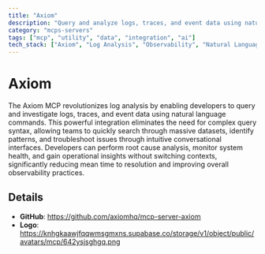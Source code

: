 ```yaml
---
title: "Axiom"
description: "Query and analyze logs, traces, and event data using natural language"
category: "mcps-servers"
tags: ["mcp", "utility", "data", "integration", "ai"]
tech_stack: ["Axiom", "Log Analysis", "Observability", "Natural Language Processing", "Event Data"]
---
```


# Axiom

The Axiom MCP revolutionizes log analysis by enabling developers to query and investigate logs, traces, and event data using natural language commands. This powerful integration eliminates the need for complex query syntax, allowing teams to quickly search through massive datasets, identify patterns, and troubleshoot issues through intuitive conversational interfaces. Developers can perform root cause analysis, monitor system health, and gain operational insights without switching contexts, significantly reducing mean time to resolution and improving overall observability practices.

## Details

- **GitHub**: https://github.com/axiomhq/mcp-server-axiom
- **Logo**: https://knhgkaawjfqqwmsgmxns.supabase.co/storage/v1/object/public/avatars/mcp/642ysjsghgq.png

